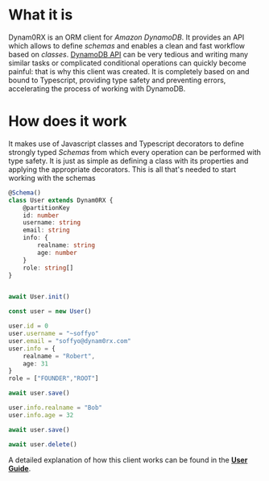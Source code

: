 # What it is
Dynam0RX is an ORM client for *Amazon DynamoDB*. It provides an API which allows to define *schemas* and enables a clean and fast workflow based on *classes*. [DynamoDB API](https://docs.aws.amazon.com/amazondynamodb/latest/APIReference/API_Operations_Amazon_DynamoDB.html) can be very tedious and writing many similar tasks or complicated conditional operations can quickly become painful: that is why this client was created. It is completely based on and bound to Typescript, providing type safety and preventing errors, accelerating the process of working with DynamoDB.
# How does it work
It makes use of Javascript classes and Typescript decorators to define strongly typed *Schemas* from which every operation can be performed with type safety. It is just as simple as defining a class with its properties and applying the appropriate decorators. This is all that's needed to start working with the schemas
```typescript
@Schema()
class User extends Dynam0RX {
    @partitionKey
    id: number
    username: string
    email: string
    info: {
        realname: string
        age: number
    }
    role: string[]
}


await User.init()

const user = new User()

user.id = 0
user.username = "~soffyo"
user.email = "soffyo@dynam0rx.com"
user.info = {
    realname = "Robert",
    age: 31
}
role = ["FOUNDER","ROOT"]

await user.save()

user.info.realname = "Bob"
user.info.age = 32

await user.save()

await user.delete()
``` 
A detailed explanation of how this client works can be found in the **[User Guide]()**.



